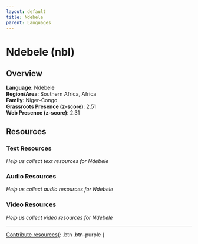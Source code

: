 ```yaml
---
layout: default
title: Ndebele
parent: Languages
---
```


# Ndebele (nbl)

## Overview

**Language**: Ndebele  
**Region/Area**: Southern Africa, Africa  
**Family**: Niger-Congo  
**Grassroots Presence (z-score)**: 2.51  
**Web Presence (z-score)**: 2.31  

## Resources

### Text Resources
*Help us collect text resources for Ndebele*

### Audio Resources
*Help us collect audio resources for Ndebele*

### Video Resources
*Help us collect video resources for Ndebele*

---

[Contribute resources](https://forms.office.com/e/1SfLJx3u1r){: .btn .btn-purple }
